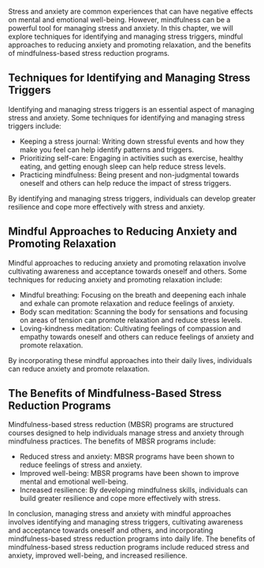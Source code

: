 
Stress and anxiety are common experiences that can have negative effects on mental and emotional well-being. However, mindfulness can be a powerful tool for managing stress and anxiety. In this chapter, we will explore techniques for identifying and managing stress triggers, mindful approaches to reducing anxiety and promoting relaxation, and the benefits of mindfulness-based stress reduction programs.

Techniques for Identifying and Managing Stress Triggers
-------------------------------------------------------

Identifying and managing stress triggers is an essential aspect of managing stress and anxiety. Some techniques for identifying and managing stress triggers include:

* Keeping a stress journal: Writing down stressful events and how they make you feel can help identify patterns and triggers.
* Prioritizing self-care: Engaging in activities such as exercise, healthy eating, and getting enough sleep can help reduce stress levels.
* Practicing mindfulness: Being present and non-judgmental towards oneself and others can help reduce the impact of stress triggers.

By identifying and managing stress triggers, individuals can develop greater resilience and cope more effectively with stress and anxiety.

Mindful Approaches to Reducing Anxiety and Promoting Relaxation
---------------------------------------------------------------

Mindful approaches to reducing anxiety and promoting relaxation involve cultivating awareness and acceptance towards oneself and others. Some techniques for reducing anxiety and promoting relaxation include:

* Mindful breathing: Focusing on the breath and deepening each inhale and exhale can promote relaxation and reduce feelings of anxiety.
* Body scan meditation: Scanning the body for sensations and focusing on areas of tension can promote relaxation and reduce stress levels.
* Loving-kindness meditation: Cultivating feelings of compassion and empathy towards oneself and others can reduce feelings of anxiety and promote relaxation.

By incorporating these mindful approaches into their daily lives, individuals can reduce anxiety and promote relaxation.

The Benefits of Mindfulness-Based Stress Reduction Programs
-----------------------------------------------------------

Mindfulness-based stress reduction (MBSR) programs are structured courses designed to help individuals manage stress and anxiety through mindfulness practices. The benefits of MBSR programs include:

* Reduced stress and anxiety: MBSR programs have been shown to reduce feelings of stress and anxiety.
* Improved well-being: MBSR programs have been shown to improve mental and emotional well-being.
* Increased resilience: By developing mindfulness skills, individuals can build greater resilience and cope more effectively with stress.

In conclusion, managing stress and anxiety with mindful approaches involves identifying and managing stress triggers, cultivating awareness and acceptance towards oneself and others, and incorporating mindfulness-based stress reduction programs into daily life. The benefits of mindfulness-based stress reduction programs include reduced stress and anxiety, improved well-being, and increased resilience.
